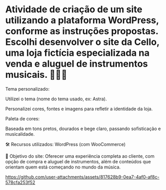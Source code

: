 
# Atividade de criação de um site utilizando a plataforma WordPress, conforme as instruções propostas. Escolhi desenvolver o site da Cello, uma loja fictícia especializada na venda e aluguel de instrumentos musicais. 🎻🎸🎹

Tema personalizado:

Utilizei o tema (nome do tema usado, ex: Astra).

Personalizei cores, fontes e imagens para refletir a identidade da loja.

Paleta de cores:

Baseada em tons pretos, dourados e bege claro, passando sofisticação e musicalidade.

🛠️ Recursos utilizados:
WordPress (com WooCommerce)


🎯 Objetivo do site:
Oferecer uma experiência completa ao cliente, com opção de compra e aluguel de instrumentos, além de conteúdos que orientam quem está começando no mundo da música.




https://github.com/user-attachments/assets/817628b9-0ea7-4af0-af8c-578cfa253f52

